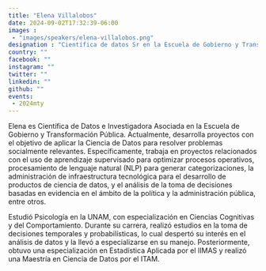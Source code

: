 ```yaml
---
title: "Elena Villalobos"
date: 2024-09-02T17:32:39-06:00
images : 
 - "images/speakers/elena-villalobos.png"
designation : "Científica de datos Sr en la Escuela de Gobierno y Transformación Pública"
country: ""
facebook: ""
instagram: ""
twitter: ""
linkedin: ""
github: ""
events: 
 - 2024mty
---
```


Elena es Científica de Datos e Investigadora Asociada en la Escuela de Gobierno y Transformación Pública. Actualmente, desarrolla proyectos con el objetivo de aplicar la Ciencia de Datos para resolver problemas socialmente relevantes. Específicamente, trabaja en proyectos relacionados con el uso de aprendizaje supervisado para optimizar procesos operativos, procesamiento de lenguaje natural (NLP) para generar categorizaciones, la administración de infraestructura tecnológica para el desarrollo de productos de ciencia de datos, y el análisis de la toma de decisiones basadas en evidencia en el ámbito de la política y la administración pública, entre otros.

Estudió Psicología en la UNAM, con especialización en Ciencias Cognitivas y del Comportamiento. Durante su carrera, realizó estudios en la toma de decisiones temporales y probabilísticas, lo cual despertó su interés en el análisis de datos y la llevó a especializarse en su manejo. Posteriormente, obtuvo una especialización en Estadística Aplicada por el IIMAS y realizó una Maestría en Ciencia de Datos por el ITAM.